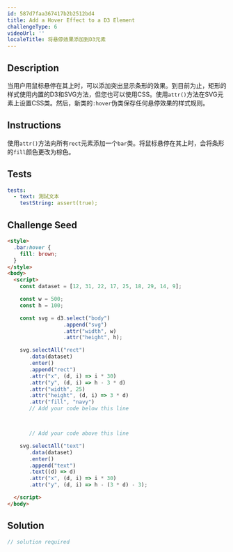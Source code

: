 ```yaml
---
id: 587d7faa367417b2b2512bd4
title: Add a Hover Effect to a D3 Element
challengeType: 6
videoUrl: ''
localeTitle: 将悬停效果添加到D3元素
---
```


## Description
<section id="description">当用户用鼠标悬停在其上时，可以添加突出显示条形的效果。到目前为止，矩形的样式使用内置的D3和SVG方法，但您也可以使用CSS。使用<code>attr()</code>方法在SVG元素上设置CSS类。然后，新类的<code>:hover</code>伪类保存任何悬停效果的样式规则。 </section>

## Instructions
<section id="instructions">使用<code>attr()</code>方法向所有<code>rect</code>元素添加一个<code>bar</code>类。将鼠标悬停在其上时，会将条形的<code>fill</code>颜色更改为棕色。 </section>

## Tests
<section id='tests'>

```yml
tests:
  - text: 測試文本
    testString: assert(true);

```

</section>

## Challenge Seed
<section id='challengeSeed'>

<div id='html-seed'>

```html
<style>
  .bar:hover {
    fill: brown;
  }
</style>
<body>
  <script>
    const dataset = [12, 31, 22, 17, 25, 18, 29, 14, 9];

    const w = 500;
    const h = 100;

    const svg = d3.select("body")
                  .append("svg")
                  .attr("width", w)
                  .attr("height", h);

    svg.selectAll("rect")
       .data(dataset)
       .enter()
       .append("rect")
       .attr("x", (d, i) => i * 30)
       .attr("y", (d, i) => h - 3 * d)
       .attr("width", 25)
       .attr("height", (d, i) => 3 * d)
       .attr("fill", "navy")
       // Add your code below this line



       // Add your code above this line

    svg.selectAll("text")
       .data(dataset)
       .enter()
       .append("text")
       .text((d) => d)
       .attr("x", (d, i) => i * 30)
       .attr("y", (d, i) => h - (3 * d) - 3);

  </script>
</body>

```

</div>



</section>

## Solution
<section id='solution'>

```js
// solution required
```
</section>
